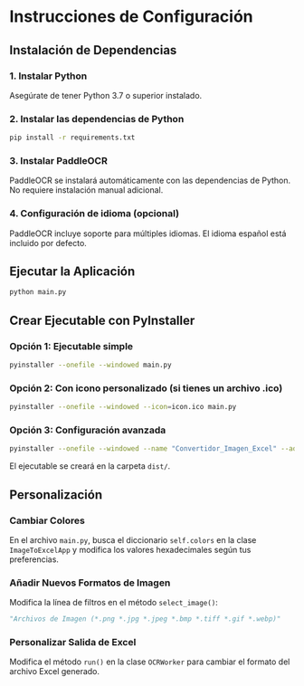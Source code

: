 # Instrucciones de Configuración

## Instalación de Dependencias

### 1. Instalar Python
Asegúrate de tener Python 3.7 o superior instalado.

### 2. Instalar las dependencias de Python
```bash
pip install -r requirements.txt
```

### 3. Instalar PaddleOCR

PaddleOCR se instalará automáticamente con las dependencias de Python. No requiere instalación manual adicional.

### 4. Configuración de idioma (opcional)
PaddleOCR incluye soporte para múltiples idiomas. El idioma español está incluido por defecto.

## Ejecutar la Aplicación

```bash
python main.py
```

## Crear Ejecutable con PyInstaller

### Opción 1: Ejecutable simple
```bash
pyinstaller --onefile --windowed main.py
```

### Opción 2: Con icono personalizado (si tienes un archivo .ico)
```bash
pyinstaller --onefile --windowed --icon=icon.ico main.py
```

### Opción 3: Configuración avanzada
```bash
pyinstaller --onefile --windowed --name "Convertidor_Imagen_Excel" --add-data "requirements.txt;." main.py
```

El ejecutable se creará en la carpeta `dist/`.

## Personalización

### Cambiar Colores
En el archivo `main.py`, busca el diccionario `self.colors` en la clase `ImageToExcelApp` y modifica los valores hexadecimales según tus preferencias.

### Añadir Nuevos Formatos de Imagen
Modifica la línea de filtros en el método `select_image()`:
```python
"Archivos de Imagen (*.png *.jpg *.jpeg *.bmp *.tiff *.gif *.webp)"
```

### Personalizar Salida de Excel
Modifica el método `run()` en la clase `OCRWorker` para cambiar el formato del archivo Excel generado.
